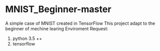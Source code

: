 # MNIST_Beginner-master


A simple case of MNIST created in TensorFlow
This project adapt to the beginner of mechine learing
Enviroment Request:
1. python 3.5 ++
2. tensorflow
